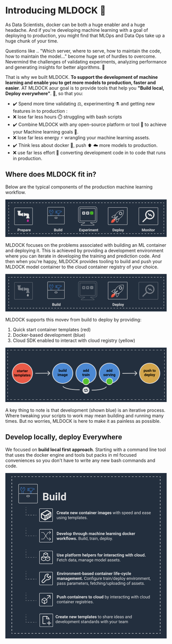 # Introducing MLDOCK :tada:

As Data Scientists, docker can be both a huge enabler and a huge headache. And if you're developing machine learning with a goal of deploying to production, you might find that MLOps and Data Ops take up a huge chunk of your time.

Questions like .. "Which server, where to serve, how to maintain the code, how to maintain the model..." become huge set of hurdles to overcome. Nevermind the challenges of validating experiments, analyzing performance and generating insights for better algorithms. :microscope:

That is why we built MLDOCK. **To support the development of machine learning and enable you to get more models to production, faster and easier**.
AT MLDOCK aour goal is to provide tools that help you **"Build local, Deploy everywhere"**. :whale:, so that you:

- :heavy_check_mark: Spend more time validating :balance_scale:, experimenting :alembic: and getting new features in to production :
- :x: lose far less hours :stopwatch: struggling with bash scripts
- :heavy_check_mark: Combine MLDOCK with any open-source platform or tool :hammer: to achieve your Machine learning goals :dart:.
- :x: lose far less energy :zap: wrangling your machine learning assets.
- :heavy_check_mark: Think less about docker :thinking:, push :arrow_up: :cloud: more models to production.
- :x: use far less effort :muscle: converting development code in to code that runs in production.

## Where does MLDOCK fit in?

Below are the typical components of the production machine learning workflow. 

![ml-development-workflow](/images/ml-development-workflow.png)

MLDOCK focuses on the problems associated with building an ML container and deploying it. This is achieved by providing a development environment where you can iterate in developing the training and prediction code. And then when you're happy, MLDOCK provides tooling to build and push your MLDOCK model container to the cloud container registry of your choice.

![ml-development-workflow](/images/ml-development-workflow-mldock-fits-in.png)

MLDOCK supports this movev from build to deploy by providing:
1. Quick start container templates (red)
2. Docker-based development (blue)
3. Cloud SDK enabled to interact with cloud registry (yellow)

![mldock features development phase](/images/mldock-features-development-phase.png)

A key thing to note is that development (shown blue) is an iterative process. Where tweaking your scripts to work may mean building and running many times. But no worries, MLDOCK is here to make it as painless as possible.

## Develop locally, deploy Everywhere

We focused on **build local first approach**. Starting with a command line tool that uses the docker engine and tools but packs in ml focused conveniences so you don't have to write any new bash commands and code.

![build-with-mldock](/images/build-with-mldock.png)
